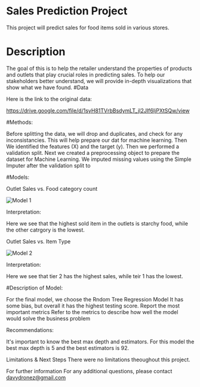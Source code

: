 # Sales Prediction Project

This project will predict sales for food items sold in various stores.

# Description

The goal of this is to help the retailer understand the properties of products and outlets that play crucial roles in predicting sales. To help our stakeholders better understand, we will provide in-depth visualizations that show what we have found.
#Data

Here is the link to the original data:

https://drive.google.com/file/d/1syH81TVrbBsdymLT_jl2JIf6IjPXtSQw/view

#Methods:

Before splitting the data, we will drop and duplicates, and check for any inconsistancies. 
This will help prepare our dat for machine learning.
Then We identified the features (X) and the target (y).
Then we performed a validation split.
Next we created a preprocessing object to prepare the dataset for Machine Learning.
We imputed missing values using the Simple Imputer after the validation split to 

#Models:

Outlet Sales vs. Food category count



![Model 1](https://user-images.githubusercontent.com/117705408/209273225-32b196b4-e6cb-4693-816e-91c8f409e969.png)

Interpretation:

Here we see that the highest sold item in the outlets is starchy food, while the other catrgory is the lowest.


Outlet Sales vs. Item Type

![Model 2](https://user-images.githubusercontent.com/117705408/209273528-4a571e5a-3ca7-4ffd-8d25-1e6325468580.png)

Interpretation:

Here we see that tier 2 has the highest sales, while teir 1 has the lowest.

#Description of Model:

For the final model, we choose the Rndom Tree Regression Model
It has some bias, but overall it has the highest testing score.
Report the most important metrics
Refer to the metrics to describe how well the model would solve the business problem

Recommendations:

It's important to know the best max depth and estimators.
For this model the best max depth is 5 and the best estimators is 92.

Limitations & Next Steps
There were no limitations theoughout this project.

For further information
For any additional questions, please contact davydronez@gmail.com
